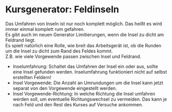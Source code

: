 # Kursgenerator: Feldinseln
  
Das Umfahren von Inseln ist nur noch komplett möglich. Das heißt es wird immer einmal komplett rum gefahren.  
Es gibt auch im neuen Generator Limitierungen, wenn die Insel zu dicht am Feldrand liegt.  
Es spielt natürlich eine Rolle, wie breit das Arbeitsgerät ist, ob die Runden um die Insel zu dicht zum Rand des Feldes kommt.  
Z.B. wie viele Vorgewende passen zwischen Insel und Feldrand.  

  
- Inselumfahrung: Schaltet das Umfahren der Insel ein oder aus, sollte eine Insel gefunden werden. Inselumfahrung funktioniert nicht auf selbst erstellten Feldern!  
- Insel Vorgewende: Die Anzahl an Umrundungen um die Insel kann jetzt separat von den Vorgewende eingestellt werden.  
- Insel Vorgewende-Richtung: In welche Richtung die Insel umfahren werden soll, um eventuelle Richtungswechsel zu vermeiden. Das kann je nach Feld und den Rest des Kurses auf Versuche ankommen.  
